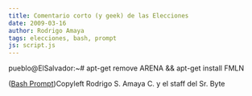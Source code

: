 ```yaml
---
title: Comentario corto (y geek) de las Elecciones
date: 2009-03-16
author: Rodrigo Amaya
tags: elecciones, bash, prompt
js: script.js
---
```


pueblo@ElSalvador:~# apt-get remove ARENA && apt-get
      install FMLN

([Bash Prompt](http://www.google.com.sv/search?q=bash+prompt))Copyleft Rodrigo S. Amaya C. y el staff del Sr.
      Byte